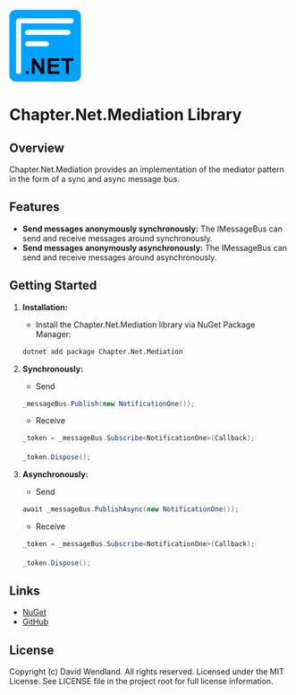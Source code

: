 ![Chapter](https://raw.githubusercontent.com/dwndland/Chapter.Net.Mediation/master/Icon.png)

# Chapter.Net.Mediation Library

## Overview
Chapter.Net.Mediation provides an implementation of the mediator pattern in the form of a sync and async message bus.

## Features
- **Send messages anonymously synchronously:** The IMessageBus can send and receive messages around synchronously.
- **Send messages anonymously asynchronously:** The IMessageBus can send and receive messages around asynchronously.

## Getting Started

1. **Installation:**
    - Install the Chapter.Net.Mediation library via NuGet Package Manager:
    ```bash
    dotnet add package Chapter.Net.Mediation
    ```

2. **Synchronously:**
    - Send
    ```csharp
    _messageBus.Publish(new NotificationOne());
    ```
    - Receive
    ```csharp
    _token = _messageBus.Subscribe<NotificationOne>(Callback);

    _token.Dispose();
    ```

3. **Asynchronously:**
    - Send
    ```csharp
    await _messageBus.PublishAsync(new NotificationOne());
    ```
    - Receive
    ```csharp
    _token = _messageBus.Subscribe<NotificationOne>(Callback);

    _token.Dispose();
    ```

## Links
* [NuGet](https://www.nuget.org/packages/Chapter.Net.Mediation)
* [GitHub](https://github.com/dwndland/Chapter.Net.Mediation)

## License
Copyright (c) David Wendland. All rights reserved.
Licensed under the MIT License. See LICENSE file in the project root for full license information.
